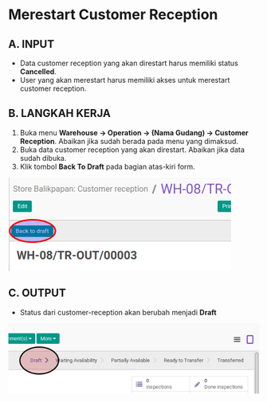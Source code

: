 # Merestart Customer Reception

## A. INPUT

* Data customer reception yang akan direstart harus memiliki status **Cancelled**.
* User yang akan merestart harus memiliki akses untuk merestart customer reception.

## B. LANGKAH KERJA

1. Buka menu **Warehouse -> Operation -> (Nama Gudang) -> Customer Reception**. Abaikan jika sudah berada
pada menu yang dimaksud.
2. Buka data customer reception yang akan direstart. Abaikan jika data sudah dibuka.
3. Klik tombol **Back To Draft** pada bagian atas-kiri form.

![](../../img/customer-reception/tombol-restart.png)

## C. OUTPUT

* Status dari customer-reception akan berubah menjadi **Draft**

![](../../img/customer-reception/status-draft.png)
